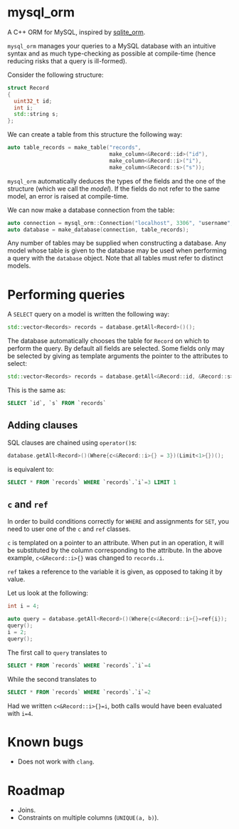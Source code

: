 # mysql_orm
A C++ ORM for MySQL, inspired by [sqlite_orm](https://github.com/fnc12/sqlite_orm).

`mysql_orm` manages your queries to a MySQL database with an intuitive syntax and as much type-checking as possible at compile-time (hence reducing risks that a query is ill-formed).

Consider the following structure:

```cpp
struct Record
{
  uint32_t id;
  int i;
  std::string s;
};
```

We can create a table from this structure the following way:

```cpp
auto table_records = make_table("records",
                                make_column<&Record::id>("id"),
                                make_column<&Record::i>("i"),
                                make_column<&Record::s>("s"));
```

`mysql_orm` automatically deduces the types of the fields and the one of the structure (which we call the _model_).
If the fields do not refer to the same model, an error is raised at compile-time.

We can now make a database connection from the table:

```cpp
auto connection = mysql_orm::Connection("localhost", 3306", "username", "password", "database");
auto database = make_database(connection, table_records);
```

Any number of tables may be supplied when constructing a database.
Any model whose table is given to the database may be used when performing a query with the `database` object.
Note that all tables must refer to distinct models.

# Performing queries

A `SELECT` query on a model is written the following way:

```cpp
std::vector<Records> records = database.getAll<Record>()();
```

The database automatically chooses the table for `Record` on which to perform the query.
By default all fields are selected.
Some fields only may be selected by giving as template arguments the pointer to the attributes to select:

```cpp
std::vector<Records> records = database.getAll<&Record::id, &Record::s>()();
```

This is the same as:

```sql
SELECT `id`, `s` FROM `records`
```

## Adding clauses
SQL clauses are chained using `operator()`s:

```cpp
database.getAll<Record>()(Where{c<&Record::i>{} = 3})(Limit<1>{})();
```

is equivalent to:

```sql
SELECT * FROM `records` WHERE `records`.`i`=3 LIMIT 1
```

## `c` and `ref`
In order to build conditions correctly for `WHERE` and assignments for `SET`, you need to user one of the `c` and `ref` classes.

`c` is templated on a pointer to an attribute.
When put in an operation, it will be substituted by the column corresponding to the attribute.
In the above example, `c<&Record::i>{}` was changed to `records.i`.

`ref` takes a reference to the variable it is given, as opposed to taking it by value.

Let us look at the following:

```cpp
int i = 4;

auto query = database.getAll<Record>()(Where{c<&Record::i>{}=ref{i});
query();
i = 2;
query();
```

The first call to `query` translates to
```sql
SELECT * FROM `records` WHERE `records`.`i`=4
```

While the second translates to
```sql
SELECT * FROM `records` WHERE `records`.`i`=2
```

Had we written `c<&Record::i>{}=i`, both calls would have been evaluated with `i=4`.

# Known bugs
 * Does not work with `clang`.

# Roadmap
 * Joins.
 * Constraints on multiple columns (`UNIQUE(a, b)`).
